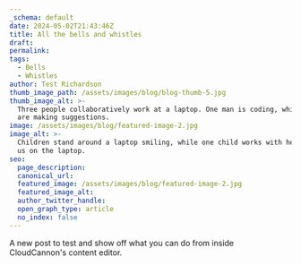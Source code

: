 ```yaml
---
_schema: default
date: 2024-05-02T21:43:46Z
title: All the bells and whistles
draft:
permalink: 
tags:
  - Bells
  - Whistles
author: Test Richardson
thumb_image_path: /assets/images/blog/blog-thumb-5.jpg
thumb_image_alt: >-
  Three people collaboratively work at a laptop. One man is coding, while two
  are making suggestions.
image: /assets/images/blog/featured-image-2.jpg
image_alt: >-
  Children stand around a laptop smiling, while one child works with her back to
  us on the laptop.
seo:
  page_description:
  canonical_url:
  featured_image: /assets/images/blog/featured-image-2.jpg
  featured_image_alt:
  author_twitter_handle:
  open_graph_type: article
  no_index: false
---
```

A new post to test and show off what you can do from inside CloudCannon's content editor.
